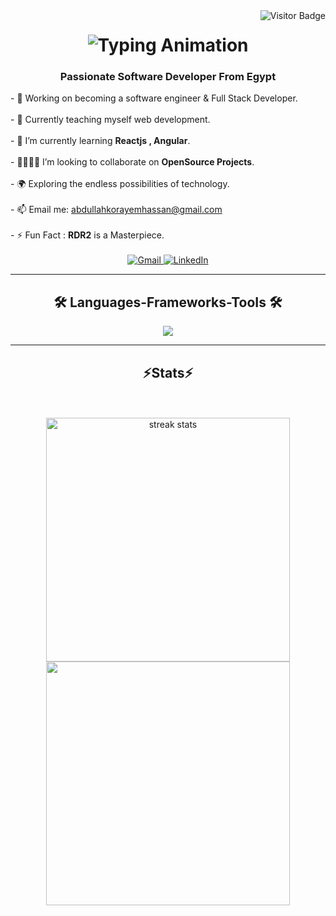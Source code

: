  <div>
        <img align="right" src="https://visitor-badge.laobi.icu/badge?page_id=AbdullahKorayem.AbdullahKorayem" alt="Visitor Badge" />
  </div>
    <h1 align="center">
        <img src="https://readme-typing-svg.herokuapp.com/?font=SFProDisplay&size=30&center=true&vCenter&width=500&height=70&duration=4000&lines=Hi+there!+👋🏼;+I'm+Abdullah+Korayem" alt="Typing Animation" />
    </h1>
    <h3 align="center">Passionate Software Developer From Egypt</h3>
    <div align="left">
        - 🔭 Working on becoming a software engineer & Full Stack Developer.<br><br>
        - 🌱 Currently teaching myself web development.<br><br>
        - 🚀 I’m currently learning <strong>Reactjs , Angular</strong>.<br><br>
        - 🫱🏼‍🫲🏼 I’m looking to collaborate on <strong>OpenSource Projects</strong>.<br><br>
        - 🌍 Exploring the endless possibilities of technology.<br><br>
        - 📫 Email me: <a href="mailto:abdullahkorayemhassan@gmail.com">abdullahkorayemhassan@gmail.com</a><br><br>
        - ⚡ Fun Fact : <strong>RDR2</strong> is a Masterpiece.<br><br>
    </div>
    <div align="center">
        <a href="mailto:abdullahkorayemhassan@gmail.com">
            <img src="https://img.shields.io/badge/Gmail-333333?style=for-the-badge&logo=gmail&logoColor=red" alt="Gmail" target="_blank" />
        </a>
        <a href="https://www.linkedin.com/in/abdullah-korayem-hassan-51396016a" target="_blank" >
            <img src="https://img.shields.io/badge/LinkedIn-0077B5?style=for-the-badge&logo=linkedin&logoColor=white" alt="LinkedIn" />
        </a>
      
  </div>
  
<hr>

  <h2 align="center"> 🛠️ Languages-Frameworks-TooIs 🛠️ </h2>


<p align="center">
  <a href="https://skillicons.dev">
    <img src="https://skillicons.dev/icons?i=cpp,c,html,css,js,bootstrap,php,wordpress,nodejs,mongodb,ts,git,figma,vscode" />
  </a>
</p>
  
<hr>

<h2 align="center">⚡Stats⚡</h2>

<br>

  <br>

<div align=center>
  <img width=390 src="https://streak-stats.demolab.com/?user=AbdullahKorayem&count_private=true&theme=react&border_radius=10" alt="streak stats"/>

<img width="390" src="https://github-readme-stats.vercel.app/api?username=AbdullahKorayem&count_private=true&show_icons=true&theme=react&rank_icon=github&border_radius=10"/>

  <br/>
 
</div>


<!--
**AbdullahKorayem/AbdullahKorayem** is a ✨ _special_ ✨ repository because its `README.md` (this file) appears on your GitHub profile.

Here are some ideas to get you started:

- 🔭 I’m currently working on ...
- 🌱 I’m currently learning ...
- 👯 I’m looking to collaborate on ...
- 🤔 I’m looking for help with ...
- 💬 Ask me about ...
- 📫 How to reach me: ...
- 😄 Pronouns: ...
- ⚡ Fun fact: ...
-->
